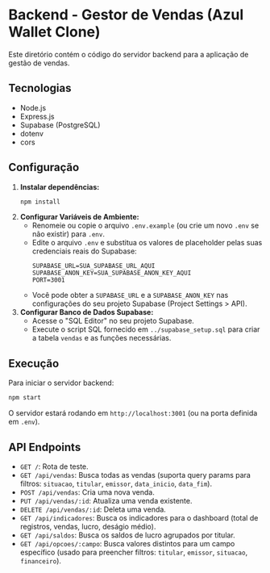 # Backend - Gestor de Vendas (Azul Wallet Clone)

Este diretório contém o código do servidor backend para a aplicação de gestão de vendas.

## Tecnologias

*   Node.js
*   Express.js
*   Supabase (PostgreSQL)
*   dotenv
*   cors

## Configuração

1.  **Instalar dependências:**
    ```bash
    npm install
    ```
2.  **Configurar Variáveis de Ambiente:**
    *   Renomeie ou copie o arquivo `.env.example` (ou crie um novo `.env` se não existir) para `.env`.
    *   Edite o arquivo `.env` e substitua os valores de placeholder pelas suas credenciais reais do Supabase:
        ```dotenv
        SUPABASE_URL=SUA_SUPABASE_URL_AQUI
        SUPABASE_ANON_KEY=SUA_SUPABASE_ANON_KEY_AQUI
        PORT=3001
        ```
    *   Você pode obter a `SUPABASE_URL` e a `SUPABASE_ANON_KEY` nas configurações do seu projeto Supabase (Project Settings > API).
3.  **Configurar Banco de Dados Supabase:**
    *   Acesse o "SQL Editor" no seu projeto Supabase.
    *   Execute o script SQL fornecido em `../supabase_setup.sql` para criar a tabela `vendas` e as funções necessárias.

## Execução

Para iniciar o servidor backend:

```bash
npm start
```

O servidor estará rodando em `http://localhost:3001` (ou na porta definida em `.env`).

## API Endpoints

*   `GET /`: Rota de teste.
*   `GET /api/vendas`: Busca todas as vendas (suporta query params para filtros: `situacao`, `titular`, `emissor`, `data_inicio`, `data_fim`).
*   `POST /api/vendas`: Cria uma nova venda.
*   `PUT /api/vendas/:id`: Atualiza uma venda existente.
*   `DELETE /api/vendas/:id`: Deleta uma venda.
*   `GET /api/indicadores`: Busca os indicadores para o dashboard (total de registros, vendas, lucro, deságio médio).
*   `GET /api/saldos`: Busca os saldos de lucro agrupados por titular.
*   `GET /api/opcoes/:campo`: Busca valores distintos para um campo específico (usado para preencher filtros: `titular`, `emissor`, `situacao`, `financeiro`).

